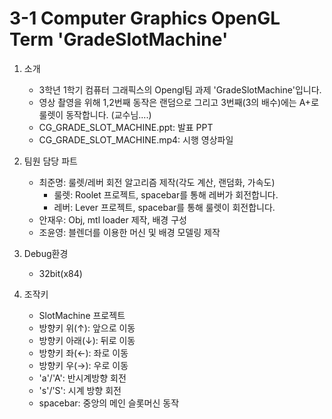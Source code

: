 # 3-1 Computer Graphics OpenGL Term 'GradeSlotMachine'
 1. 소개
 	 - 3학년 1학기 컴퓨터 그래픽스의 Opengl팀 과제 'GradeSlotMachine'입니다.
 	 - 영상 촬영을 위해 1,2번째 동작은 랜덤으로 그리고 3번째(3의 배수)에는 A+로 룰렛이 동작합니다. (교수님....)
 	 - CG_GRADE_SLOT_MACHINE.ppt: 발표 PPT
 	 - CG_GRADE_SLOT_MACHINE.mp4: 시행 영상파일
 
 2. 팀원 담당 파트
	 - 최준명: 룰렛/레버 회전 알고리즘 제작(각도 계산, 랜덤화, 가속도)
	 	 - 룰렛: Roolet 프로젝트, spacebar를 통해 레버가 회전합니다.
	 	 - 레버: Lever 프로젝트, spacebar를 통해 룰렛이 회전합니다.
	 - 안재우: Obj, mtl loader 제작, 배경 구성 
	 - 조윤영: 블렌더를 이용한 머신 및 배경 모델링 제작

 3. Debug환경
 	 - 32bit(x84)

 4. 조작키
 	 - SlotMachine 프로젝트
	 - 방향키 위(↑): 앞으로 이동
	 - 방향키 아래(↓): 뒤로 이동  
	 - 방향키 좌(←): 좌로 이동
	 - 방향키 우(→): 우로 이동  
	 - 'a'/'A': 반시계방향 회전
	 - 's'/'S': 시계 방향 회전
	 - spacebar: 중앙의 메인 슬롯머신 동작

